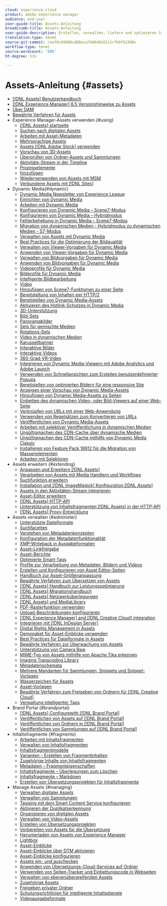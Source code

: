 ```yaml
---
cloud: experience-cloud
product: adobe experience manager
audience: end-user
user-guide-title: Assets-Anleitung
breadcrumb-title: Assets-Anleitung
user-guide-description: Erstellen, verwalten, liefern und optimieren Sie digitale Kreativelemente.
translation-type: tm+mt
source-git-commit: caaf8c99d08cd88eca7d464816111cfb9f61590c
workflow-type: tm+mt
source-wordcount: '595'
ht-degree: 51%

---
```



# Assets-Anleitung {#assets}

+ [[!DNL Assets] Benutzerhandbuch](home.md)
+ [[!DNL Experience Manager] 6.5 Versionshinweise zu Assets](https://docs.adobe.com/content/help/en/experience-manager-65/release-notes/assets.html)
+ [Über DAM](assets.md)
+ [Bewährte Verfahren für Assets](best-practices-for-assets.md)
+ Experience Manager-Assets verwenden {#using}
   + [[!DNL Assets] startseite](assets-home-page.md)
   + [Suchen nach digitalen Assets](search-assets.md)
   + [Arbeiten mit Asset-Metadaten](metadata.md)
   + [Mehrsprachige Assets](multilingual-assets.md)
   + [Assets [!DNL Adobe Stock] verwenden](aem-assets-adobe-stock.md)
   + [Vorschau von 3D-Assets](previewing-3d-assets.md)
   + [Überprüfen von Ordner-Assets und Sammlungen](bulk-approval.md)
   + [Aktivitäts-Stream in der Timeline](activity-stream.md)
   + [Prozesselemente](assets-workflow.md)
   + [hinzufügen](image-maps.md)
   + [Wiederverwenden von Assets mit MSM](reuse-assets-using-msm.md)
   + [Verbundene Assets mit [!DNL Sites]](use-assets-across-connected-assets-instances.md)
+ Dynamic Media{#dynamic}
   + [Dynamic Media Newsletter von Experience League](dynamic-media-newsletter.md)
   + [Einrichten von Dynamic Media](administering-dynamic-media.md)
   + [Arbeiten mit Dynamic Media](dynamic-media.md)
   + [Konfigurieren von Dynamic Media – Scene7-Modus](config-dms7.md)
   + [Konfigurieren von Dynamic Media – Hybridmodus](config-dynamic.md)
   + [Fehlerbehebung in Dynamic Media – Scene7-Modus](troubleshoot-dms7.md)
   + [Migration von dynamischen Medien - Hybridmodus zu dynamischen Medien - S7-Modus](migrate-from-hybrid-to-dms7.md)
   + [Verwalten von Assets mit Dynamic Media](managing-assets.md)
   + [Best Practices für die Optimierung der Bildqualität](best-practices-for-optimizing-the-quality-of-your-images.md)
   + [Verwalten von Viewer-Vorgaben für Dynamic Media](managing-viewer-presets.md)
   + [Anwenden von Viewer-Vorgaben für Dynamic Media](viewer-presets.md)
   + [Verwalten von Bildvorgaben für Dynamic Media](managing-image-presets.md)
   + [Anwenden von Bildvorgaben für Dynamic Media](image-presets.md)
   + [Videoprofile für Dynamic Media](video-profiles.md)
   + [Bildprofile für Dynamic Media](image-profiles.md)
   + [Intelligente Bildbearbeitung](imaging-faq.md)
   + [Video](s7-video.md)
   + [Hinzufügen von Scene7-Funktionen zu einer Seite](scene7.md)
   + [Bereitstellung von Inhalten per HTTP/2](http2.md)
   + [Bereitstellen von Dynamic Media-Assets](delivering-dynamic-media-assets.md)
   + [Aktivieren des Hotlink-Schutzes in Dynamic Media](hotlink-protection.md)
   + [3D-Unterstützung](/help/assets/assets-3d.md)
   + [Bild-Sets](image-sets.md)
   + [Panoramabilder](panoramic-images.md)
   + [Sets für gemischte Medien](mixed-media-sets.md)
   + [Rotations-Sets](spin-sets.md)
   + [Video in dynamischen Medien](video.md)
   + [Karussellbanner](carousel-banners.md)
   + [Interaktive Bilder](interactive-images.md)
   + [Interaktive Videos](interactive-videos.md)
   + [360-Grad-VR-Video](/help/assets/360-video.md)
   + [Integrieren von Dynamic Media-Viewern mit Adobe Analytics und Adobe Launch](/help/assets/launch.md)
   + [Verwenden von Schnellansichten zum Erstellen benutzerdefinierter Popups](custom-pop-ups.md)
   + [Bereitstellen von optimierten Bildern für eine responsive Site](responsive-site.md)
   + [Anzeigen einer Vorschau von Dynamic Media-Assets](previewing-assets.md)
   + [Hinzufügen von Dynamic Media-Assets zu Seiten](adding-dynamic-media-assets-to-pages.md)
   + [Einbetten des dynamischen Video- oder Bild-Viewers auf einer Web-Seite](embed-code.md)
   + [Verknüpfen von URLs mit einer Web-Anwendung](linking-urls-to-yourwebapplication.md)
   + [Verwenden von Regelsätzen zum Konvertieren von URLs](using-rulesets-to-transform-urls.md)
   + [Veröffentlichen von Dynamic Media-Assets](publishing-dynamicmedia-assets.md)
   + [Arbeiten mit selektiver Veröffentlichung in dynamischen Medien](selective-publishing.md)
   + [Ungültigmachen des CDN-Cache über dynamische Medien](invalidate-cdn-cache-dynamic-media.md)
   + [Ungültigmachen des CDN-Cache mithilfe von Dynamic Media Classic](invalidate-cdn-cache-dm-classic.md)
   + [Installieren von Feature Pack 18912 für die Migration von Massenelementen](bulk-ingest-migrate.md)
   + [Arbeiten mit Selektoren](working-with-selectors.md)
+ Assets erweitern {#extending}
   + [Anpassen und Erweitern [!DNL Assets]](extending-assets.md)
   + [Verarbeiten von Assets mit Media Handlern und Workflows](media-handlers.md)
   + [Suchfunktion erweitern](searchx.md)
   + [Installation und [!DNL ImageMagick] Konfiguration [!DNL Assets]](best-practices-for-imagemagick.md)
   + [Assets in den Aktivitäten-Stream integrieren](extending-activity-stream.md)
   + [Asset-Editor erweitern](asseteditorx.md)
   + [[!DNL Assets] HTTP-API](mac-api-assets.md)
   + [Unterstützung von Inhaltsfragmenten [!DNL Assets] in der HTTP-API](assets-api-content-fragments.md)
   + [[!DNL Assets] Proxy-Entwicklung](proxy.md)
+ Assets verwalten {#administer}
   + [Unterstützte Dateiformate](assets-formats.md)
   + [Suchfacetten](search-facets.md)
   + [Verstehen von Metadatenkonzepten](metadata-concepts.md)
   + [Konfiguration der Metadatenfunktionalität](metadata-config.md)
   + [XMP-Writeback in Ausgabeformaten](xmp-writeback.md)
   + [Asset-Linkfreigabe](link-sharing.md)
   + [Asset-Berichte](asset-reports.md)
   + [Optimierte Smart-Tags](enhanced-smart-tags.md)
   + [Profile zur Verarbeitung von Metadaten, Bildern und Videos](processing-profiles.md)
   + [Erstellen und Konfigurieren von Asset Editor-Seiten](assets-finder-editor.md)
   + [Handbuch zur Asset-Größenanpassung](assets-sizing-guide.md)
   + [Bewährte Verfahren zum Übersetzen von Assets](best-practices-for-translating-assets-efficiently.md)
   + [[!DNL Assets] Handbuch zur Leistungsoptimierung](performance-tuning-guidelines.md)
   + [[!DNL Assets] Migrationshandbuch](assets-migration-guide.md)
   + [[!DNL Assets] Netzwerküberlegungen](assets-network-considerations.md)
   + [[!DNL Assets] und MediaLibrary](medialibrary.md)
   + [PDF-Rasterfunktion verwenden](aem-pdf-rasterizer.md)
   + [Upload-Beschränkungen konfigurieren](configuring-asset-upload-restrictions.md)
   + [[!DNL Experience Manager] and [!DNL Creative Cloud] integration](aem-cc-integration-best-practices.md)
   + [Integrieren mit [!DNL InDesign Server]](indesign.md)
   + [Digital Rights Management in Assets](drm.md)
   + [Demopaket für Asset-Einblicke verwenden](touch-ui-using-demo-package-for-asset-insights.md)
   + [Best Practices für Dateiformate in Assets](assets-file-format-best-practices.md)
   + [Bewährte Verfahren zur Überwachung von Assets](assets-monitoring-best-practices.md)
   + [Unterstützung von Camera Raw](camera-raw.md)
   + [MIME-Typ von Assets mithilfe von Apache Tika erkennen](detect-asset-mime-type-with-tika.md)
   + [Imaging Transcoding Library](imaging-transcoding-library.md)
   + [Metadatenschemata](metadata-schemas.md)
   + [Mehrere Mandanten für Sammlungen, Snippets und Snippet-Vorlagen](multi-tenancy.md)
   + [Wasserzeichen für Assets](watermarking.md)
   + [Asset-Vorlagen](asset-templates.md)
   + [Bewährte Verfahren zum Freigeben von Ordnern für [!DNL Creative Cloud]](aem-cc-folder-sharing-best-practices.md)
   + [Verwaltung intelligenter Tags](managing-smart-tags.md)
+ Brand Portal {#brandportal}
   + [ [!DNL Assets] Configurewith [!DNL Brand Portal]](configure-aem-assets-with-brand-portal.md)
   + [Veröffentlichen von Assets auf [!DNL Brand Portal]](brand-portal-publish-assets.md)
   + [Veröffentlichen von Ordnern in [!DNL Brand Portal]](brand-portal-publish-folder.md)
   + [Veröffentlichen von Sammlungen auf [!DNL Brand Portal]](brand-portal-publish-collection.md)
+ Inhaltsfragmente {#fragments}
   + [Arbeiten mit Inhaltsfragmenten](content-fragments/content-fragments.md)
   + [Verwalten von Inhaltsfragmenten](content-fragments/content-fragments-managing.md)
   + [Inhaltsfragmentmodelle](content-fragments/content-fragments-models.md)
   + [Varianten – Erstellen von Fragmentinhalten](content-fragments/content-fragments-variations.md)
   + [Zugehörige Inhalte von Inhaltsfragmenten](content-fragments/content-fragments-assoc-content.md)
   + [Metadaten – Fragmenteigenschaften](content-fragments/content-fragments-metadata.md)
   + [Inhaltsfragmente – Überlegungen zum Löschen](content-fragments/content-fragments-delete.md)
   + [Inhaltsfragmente – Markdown](content-fragments/content-fragments-markdown.md)
   + [Erstellen von Übersetzungsprojekten für Inhaltsfragmente](creating-translation-projects-for-content-fragments.md)
+ Manage Assets {#managing}
   + [Verwalten digitaler Assets](managing-assets-touch-ui.md)
   + [Verwalten von Sammlungen](managing-collections-touch-ui.md)
   + [Tagging mit dem Smart Content Service konfigurieren](config-smart-tagging.md)
   + [Aktivieren der Duplikatserkennung](duplicate-detection.md)
   + [Organisieren von digitalen Assets](organize-assets.md)
   + [Verwalten von Video-Assets](managing-video-assets.md)
   + [Erstellen von Übersetzungsprojekten](translation-projects.md)
   + [Vorbereiten von Assets für die Übersetzung](preparing-assets-for-translation.md)
   + [Herunterladen von Assets von Experience Manager](download-assets-from-aem.md)
   + [Lightbox](touch-ui-light-box.md)
   + [Asset-Einblicke](touch-ui-asset-insights.md)
   + [Asset-Einblicke über DTM aktivieren](touch-ui-using-dtm-for-asset-insights.md)
   + [Asset-Einblicke konfigurieren](touch-ui-configuring-asset-insights.md)
   + [Assets ein- und auschecken](check-out-and-submit-assets.md)
   + [Anwenden von Übersetzungs-Cloud-Services auf Ordner](transition-cloud-services.md)
   + [Verwenden von Seiten-Tracker und Einbettungscode in Webseiten](touch-ui-using-page-tracker.md)
   + [Verwalten von ebenenübergreifenden Assets](managing-linked-subassets.md)
   + [Zugehörige Assets](related-assets.md)
   + [Freigeben privater Ordner](private-folder.md)
   + [Schulungsrichtlinien für intelligente Inhaltsdienste](smart-tags-training-guidelines.md)
   + [Videoausgabeformate](video-renditions.md)
